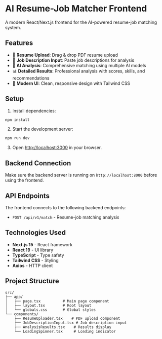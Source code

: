 # AI Resume-Job Matcher Frontend

A modern React/Next.js frontend for the AI-powered resume-job matching system.

## Features

- 📄 **Resume Upload**: Drag & drop PDF resume upload
- 📝 **Job Description Input**: Paste job descriptions for analysis
- 🤖 **AI Analysis**: Comprehensive matching using multiple AI models
- 📊 **Detailed Results**: Professional analysis with scores, skills, and recommendations
- 🎨 **Modern UI**: Clean, responsive design with Tailwind CSS

## Setup

1. Install dependencies:
```bash
npm install
```

2. Start the development server:
```bash
npm run dev
```

3. Open [http://localhost:3000](http://localhost:3000) in your browser.

## Backend Connection

Make sure the backend server is running on `http://localhost:8000` before using the frontend.

## API Endpoints

The frontend connects to the following backend endpoints:

- `POST /api/v1/match` - Resume-job matching analysis

## Technologies Used

- **Next.js 15** - React framework
- **React 19** - UI library
- **TypeScript** - Type safety
- **Tailwind CSS** - Styling
- **Axios** - HTTP client

## Project Structure

```
src/
├── app/
│   ├── page.tsx          # Main page component
│   ├── layout.tsx        # Root layout
│   └── globals.css       # Global styles
└── components/
    ├── ResumeUploader.tsx    # PDF upload component
    ├── JobDescriptionInput.tsx # Job description input
    ├── AnalysisResults.tsx    # Results display
    └── LoadingSpinner.tsx     # Loading indicator
``` 